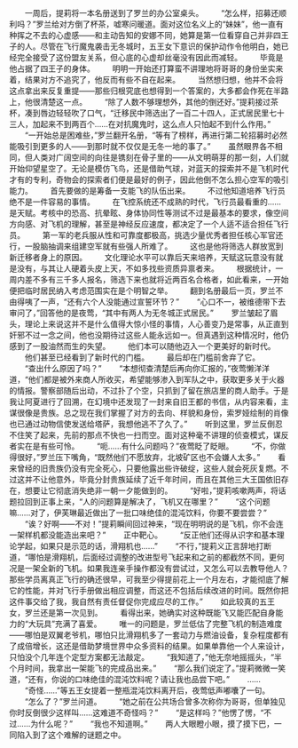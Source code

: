 　　一周后，提莉将一本名册送到了罗兰的办公室桌头。
　　“怎么样，招募还顺利吗？”罗兰给对方倒了杯茶，嘘寒问暖道。面对这位名义上的“妹妹”，他一直有种挥之不去的心虚感——和主动告知的安娜不同，她算是第一位看穿自己并非四王子的人。尽管在飞行魔鬼袭击无冬城时，五王女下意识的保护动作令他明白，她已经完全接受了这份盟友关系，但心底的心虚却丝毫没有因此而减轻。
　　毕竟是他占据了四王子的身体。
　　明明一开始还打算蛮不讲理地将哥哥的身份坐实来着，结果对方不追究了，他反而有些不自在起来。
　　当然想归想，他并不会将这点拿出来反复重提——那些归根究底也想得到一个答案的，大多都会作死在半路上，他很清楚这一点。
　　“除了人数不够理想外，其他的倒还好。”提莉接过茶杯，凑到唇边轻轻吹了口气，“迁移民中筛选出了一百二十四人，正式居民里七十三人，加起来不到两百个……在对抗魔鬼时，这么点人只怕起不到什么作用。”
　　“一开始总是困难些，”罗兰翻开名册，“等有了榜样，再进行第二轮招募时必然能吸引到更多的人——到那时就不仅仅是无冬一地的事了。”
　　虽然眼界各不相同，但人类对广阔空间的向往是镌刻在骨子里的——从文明萌芽的那一刻，人们就开始仰望星空了。无论是模仿飞鸟，还是借助气球，对蓝天的探索并不是飞机时代才有的专利，奇物会的探索者们便是最好的例子，因此他倒不怎么担心空军的吸引能力。
　　首先要做的是筹备一支能飞的队伍出来。
　　不过他知道培养飞行员绝不是一件容易的事情。
　　在飞控系统还不成熟的时代，飞行员最看重的……是天赋。考核中的恐高、抗晕眩、身体协同性等测试不过是最基本的要求，像空间方向感、对飞机的理解，甚至是神经反应速度，都决定了一个人适不适合担任飞行员。
　　第一军的老兵服从性和可靠度都极高，挑选少量优秀者担任核心军官还行，一股脑抽调来组建空军就有些强人所难了。
　　这也是他将筛选人群放宽到新迁移者身上的原因。
　　文化理论水平可以靠后天来培养，天赋这玩意没有就是没有，与其让人硬着头皮上天，不如多找些资质异禀者来。
　　根据统计，一周内差不多有三千多人报名，筛选下来也就将近两百名合格者，如此看来，一开始便把临时居民纳入考虑范围实在是个明智之举。
　　翻到名册最后一页，罗兰不由得咦了一声，“还有六个人没能通过宣誓环节？”
　　“心口不一，被维德带下去审问了，”回答他的是夜莺，“其中有两人为无冬城正式居民。”
　　罗兰皱起了眉头，理论上来说这并不是什么值得大惊小怪的事情，人心善变乃是常事，从正直到奸邪不过一念之间，他也没期待过这些人能永远如一。但真遇到这种情况时，他仍感到了一股油然而生的失望。
　　他们本可以随他迈入一个更美好的新时代。
　　他们甚至已经看到了新时代的门槛。
　　最后却在门槛前舍弃了它。
　　“查出什么原因了吗？”
　　“本想彻查清楚后再向你汇报的，”夜莺懒洋洋道，“他们都是被外来商人所收买，希望能够渗入到军队之中，获取更多关于火器的情报。警察部随后出动，不过扑了个空，只抓到了留在旅店里的商人助手。于是我让阿夏进行了回溯，在幻境中还发现了一封来自旧王都的书信，从内容来看，主谋很像是贵族。总之现在我们掌握了对方的去向、样貌和身份，索罗娅绘制的肖像也已通过动物信使发送给塔萨，我想他逃不了久了。”
　　听到这里，罗兰反倒忍不住笑了起来，先前的那点不快也一扫而空。面对这种毫不讲理的侦查模式，谋反者实在是有些可怜。
　　“呃……有什么问题吗？”夜莺眨了眨眼。
　　“不，你做得很好，”罗兰压下嘴角，“既然他们不愿放弃，北坡矿区也不会嫌人太多。”
　　看来曾经的旧贵族仍没有完全死心，只要他露出些许破绽，这些人就会死灰复燃。不过这并不让他意外，毕竟分封贵族延续了近千年时间，而且在其他三大王国依旧存在，想要让它彻底消失绝非一朝一夕能做到的。
　　“好啦，”提莉咳嗽两声，将话题拉回到正事上来，“人的问题算是解决了，飞机又在哪里？”
　　“这个问题嘛……对了，伊芙琳最近做出了一批口味绝佳的混沌饮料，你要不要尝尝？”
　　“诶？好啊——不对！”提莉瞬间回过神来，“现在明明说的是飞机，你不会连一架样机都没能造出来吧？”
　　正中靶心。
　　“反正他们还得从识字和基本理论学起，如果只是示范的话，滑翔机也……”
　　“不行，”提莉义正言辞地打断道，“哪怕是滑翔机，后面经过调整的改进型号飞起来和之前的都截然不同，更何况是一架全新的飞机。如果我连亲手操作都没有尝试过，又怎么可以去教导他人？那些学员离真正飞行的确还很早，可我至少得提前花上一个月左右，才能彻底了解它的性能，并对飞行手册做出相应调整，而这还不包括后续改进的时间。既然你把这件事交给了我，我自然有责任督促你完成应尽的工作。”
　　如此较真的五王女，罗兰还是第一次见到。
　　看得出来，她确实对这种既能飞又能匹配自身能力的“大玩具”充满了喜爱。
　　唯一的问题是，罗兰低估了完整飞机的制造难度——哪怕是双翼老爷机，哪怕只比滑翔机多了一套动力与燃油设备，复杂程度都有了成倍增长，这还是借助梦境世界中众多资料的结果。如果单靠他一个人来设计，只怕没个几年连个定型方案都无法敲定。
　　“我知道了，”他无奈地摇摇头，“半个月时间，我拿出一架能飞的完成品出来。”
　　“那么我们说定了。”提莉微微一笑道，“还有，你说的口味绝佳的混沌饮料呢？请让我也品尝下吧。”
　　……
　　“奇怪……”等五王女提着一整瓶混沌饮料离开后，夜莺低声嘟囔了一句。
　　“怎么了？”罗兰问道。
　　“她之前在公共场合曾多次称你为哥哥，但单独见你时反倒很少这样叫……这难道不奇怪吗？”
　　“是这样吗？”他愣了愣，“不过……为什么呢？”
　　“我也不知道啊。”
　　两人大眼瞪小眼，摸了摸下巴，一同陷入到了这个难解的谜题之中。